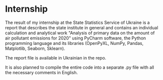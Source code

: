 # Internship

The result of my internship at the State Statistics Service of Ukraine is a report that describes the state institute in general and contains an individual calculation and analytical work "Analysis of primary data on the amount of air pollutant emissions for 2020" using PyCharm software, the Python programming language and its libraries (OpenPyXL, NumPy, Pandas, Matplotlib, Seaborn, Sklearn).

The report file is available in Ukrainian in the repo.

It is also planned to compile the entire code into a separate .py file with all the necessary comments in English. 
